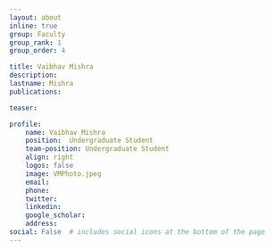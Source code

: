 ```yaml
---
layout: about
inline: true
group: Faculty
group_rank: 1
group_order: 4

title: Vaibhav Mishra
description:  
lastname: Mishra
publications:  

teaser: 

profile:
    name: Vaibhav Mishra
    position:  Undergraduate Student
    team-position: Undergraduate Student
    align: right
    logos: false
    image: VMPhoto.jpeg
    email:
    phone:  
    twitter:
    linkedin:
    google_scholar:
    address:
social: False  # includes social icons at the bottom of the page        
---
```

